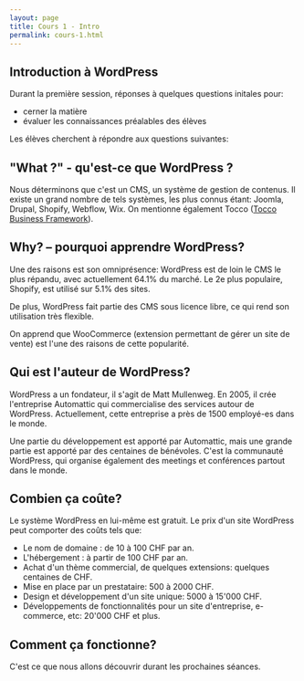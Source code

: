 ```yaml
---
layout: page
title: Cours 1 - Intro
permalink: cours-1.html
---
```


## Introduction à WordPress

Durant la première session, réponses à quelques questions initales pour:

- cerner la matière
- évaluer les connaissances préalables des élèves

Les élèves cherchent à répondre aux questions suivantes:

## "What ?" - qu'est-ce que WordPress ?

Nous déterminons que c'est un CMS, un système de gestion de contenus. Il existe un grand nombre de tels systèmes, les plus connus étant: Joomla, Drupal, Shopify, Webflow, Wix. On mentionne également Tocco ([Tocco Business Framework](https://www.tocco.ch/)).

## Why? – pourquoi apprendre WordPress?

Une des raisons est son omniprésence: WordPress est de loin le CMS le plus répandu, avec actuellement 64.1% du marché. Le 2e plus populaire, Shopify, est utilisé sur 5.1% des sites.

De plus, WordPress fait partie des CMS sous licence libre, ce qui rend son utilisation très flexible.

On apprend que WooCommerce (extension permettant de gérer un site de vente) est l'une des raisons de cette popularité.

## Qui est l'auteur de WordPress?

WordPress a un fondateur, il s'agit de Matt Mullenweg. En 2005, il crée l'entreprise Automattic qui commercialise des services autour de WordPress. Actuellement, cette entreprise a près de 1500 employé-es dans le monde. 

Une partie du développement est apporté par Automattic, mais une grande partie est apporté par des centaines de bénévoles. C'est la communauté WordPress, qui organise également des meetings et conférences partout dans le monde.

## Combien ça coûte?

Le système WordPress en lui-même est gratuit. Le prix d'un site WordPress peut comporter des coûts tels que: 

- Le nom de domaine : de 10 à 100 CHF par an.
- L'hébergement : à partir de 100 CHF par an.
- Achat d'un thème commercial, de quelques extensions: quelques centaines de CHF.
- Mise en place par un prestataire: 500 à 2000 CHF.
- Design et développement d'un site unique: 5000 à 15'000 CHF.
- Développements de fonctionnalités pour un site d'entreprise, e-commerce, etc: 20'000 CHF et plus.

## Comment ça fonctionne?

C'est ce que nous allons découvrir durant les prochaines séances.

